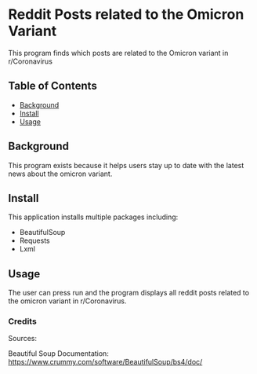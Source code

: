 # Reddit Posts related to the Omicron Variant
This program finds which posts are related to the Omicron variant in r/Coronavirus
## Table of Contents
- [Background](#background)
- [Install](#install)
- [Usage](#usage)
## Background
This program exists because it helps users stay up to date with the latest news about the omicron variant.
## Install
This application installs multiple packages including:
- BeautifulSoup
- Requests
- Lxml
## Usage
The user can press run and the program displays all reddit posts related to the omicron variant in r/Coronavirus.
### Credits
Sources:

Beautiful Soup Documentation: https://www.crummy.com/software/BeautifulSoup/bs4/doc/